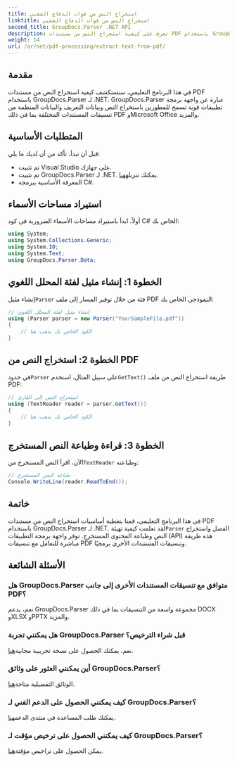 ```yaml
---
title: استخراج النص من قوات الدفاع الشعبي
linktitle: استخراج النص من قوات الدفاع الشعبي
second_title: GroupDocs.Parser .NET API
description: تعرف على كيفية استخراج النص من مستندات PDF باستخدام GroupDocs.Parser لـ .NET. برنامج تعليمي خطوة بخطوة للمطورين.
weight: 14
url: /ar/net/pdf-processing/extract-text-from-pdf/
---
```

## مقدمة
في هذا البرنامج التعليمي، سنستكشف كيفية استخراج النص من مستندات PDF باستخدام GroupDocs.Parser لـ .NET. GroupDocs.Parser عبارة عن واجهة برمجة تطبيقات قوية تسمح للمطورين باستخراج النص وبيانات التعريف والبيانات المنظمة من تنسيقات المستندات المختلفة بما في ذلك PDF وMicrosoft Office والمزيد.
## المتطلبات الأساسية
قبل أن تبدأ، تأكد من أن لديك ما يلي:
- تم تثبيت Visual Studio على جهازك.
-  تم تثبيت GroupDocs.Parser لـ .NET. يمكنك تنزيله[هنا](https://releases.groupdocs.com/parser/net/).
- المعرفة الأساسية ببرمجة C#.

## استيراد مساحات الأسماء
أولاً، ابدأ باستيراد مساحات الأسماء الضرورية في كود C# الخاص بك:
```csharp
using System;
using System.Collections.Generic;
using System.IO;
using System.Text;
using GroupDocs.Parser.Data;
```
## الخطوة 1: إنشاء مثيل لفئة المحلل اللغوي
 إنشاء مثيل`Parser` فئة من خلال توفير المسار إلى ملف PDF النموذجي الخاص بك:
```csharp
// إنشاء مثيل لفئة المحلل اللغوي
using (Parser parser = new Parser("YourSampleFile.pdf"))
{
    // الكود الخاص بك يذهب هنا
}
```
## الخطوة 2: استخراج النص من PDF
 في حدود`Parser` على سبيل المثال، استخدم`GetText()` طريقة استخراج النص من ملف PDF:
```csharp
// استخراج النص إلى القارئ
using (TextReader reader = parser.GetText())
{
    // الكود الخاص بك يذهب هنا
}
```
## الخطوة 3: قراءة وطباعة النص المستخرج
 الآن، اقرأ النص المستخرج من`TextReader` وطباعته:
```csharp
// طباعة النص المستخرج
Console.WriteLine(reader.ReadToEnd());
```

## خاتمة
 في هذا البرنامج التعليمي، قمنا بتغطية أساسيات استخراج النص من مستندات PDF باستخدام GroupDocs.Parser لـ .NET. لقد تعلمت كيفية تهيئة`Parser` الفصل واستخراج النص وطباعة المحتوى المستخرج. توفر واجهة برمجة التطبيقات (API) هذه طريقة مباشرة للتعامل مع تنسيقات PDF وتنسيقات المستندات الأخرى برمجيًا.

## الأسئلة الشائعة
### هل GroupDocs.Parser متوافق مع تنسيقات المستندات الأخرى إلى جانب PDF؟
نعم، يدعم GroupDocs.Parser مجموعة واسعة من التنسيقات بما في ذلك DOCX وXLSX وPPTX والمزيد.
### هل يمكنني تجربة GroupDocs.Parser قبل شراء الترخيص؟
 نعم، يمكنك الحصول على نسخة تجريبية مجانية[هنا](https://releases.groupdocs.com/).
### أين يمكنني العثور على وثائق GroupDocs.Parser؟
 الوثائق التفصيلية متاحة[هنا](https://tutorials.groupdocs.com/parser/net/).
### كيف يمكنني الحصول على الدعم الفني لـ GroupDocs.Parser؟
 يمكنك طلب المساعدة في منتدى الدعم[هنا](https://forum.groupdocs.com/c/parser/17).
### كيف يمكنني الحصول على ترخيص مؤقت لـ GroupDocs.Parser؟
 يمكن الحصول على تراخيص مؤقتة[هنا](https://purchase.groupdocs.com/temporary-license/).